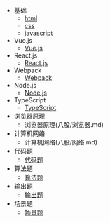 ﻿- 基础
  - [html](八股/html.md)
  - [css](八股/css.md)
  - [javascript](八股/javascript.md)
- Vue.js
  - [Vue.js](八股/vue.md)
- React.js
  - [React.js](八股/react.md)
- Webpack
  - [Webpack](八股/webpack.md)
- Node.js
  - [Node.js](八股/node.js.md)
- TypeScript
  - [TypeScript](八股/typescript.md)
- 浏览器原理
  - 浏览器原理(八股/浏览器.md)
- 计算机网络
  - 计算机网络(八股/网络.md)
- 代码题
  - [代码题](八股/代码题.md)
- 算法题
  - [算法题](八股/算法题.md)
- 输出题
  - [输出题](八股/输出题.md)
- 场景题
  - [场景题](八股/场景题.md)
